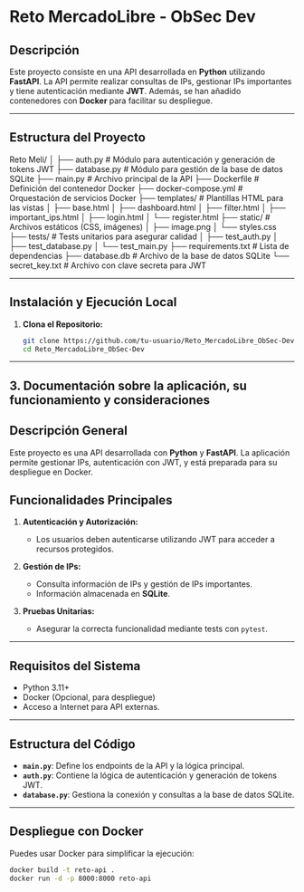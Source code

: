 # Reto MercadoLibre - ObSec Dev

## Descripción
Este proyecto consiste en una API desarrollada en **Python** utilizando **FastAPI**. La API permite realizar consultas de IPs, gestionar IPs importantes y tiene autenticación mediante **JWT**. Además, se han añadido contenedores con **Docker** para facilitar su despliegue.

---

## Estructura del Proyecto

Reto Meli/
│
├── auth.py              # Módulo para autenticación y generación de tokens JWT
├── database.py          # Módulo para gestión de la base de datos SQLite
├── main.py              # Archivo principal de la API
├── Dockerfile           # Definición del contenedor Docker
├── docker-compose.yml   # Orquestación de servicios Docker
├── templates/           # Plantillas HTML para las vistas
│   ├── base.html
│   ├── dashboard.html
│   ├── filter.html
│   ├── important_ips.html
│   ├── login.html
│   └── register.html
├── static/              # Archivos estáticos (CSS, imágenes)
│   ├── image.png
│   └── styles.css
├── tests/               # Tests unitarios para asegurar calidad
│   ├── test_auth.py
│   ├── test_database.py
│   └── test_main.py
├── requirements.txt     # Lista de dependencias
├── database.db          # Archivo de la base de datos SQLite
└── secret_key.txt       # Archivo con clave secreta para JWT

---

## Instalación y Ejecución Local
1. **Clona el Repositorio:**
   ```bash
   git clone https://github.com/tu-usuario/Reto_MercadoLibre_ObSec-Dev.git
   cd Reto_MercadoLibre_ObSec-Dev


---

## **3. Documentación sobre la aplicación, su funcionamiento y consideraciones**

## Descripción General
Este proyecto es una API desarrollada con **Python** y **FastAPI**. La aplicación permite gestionar IPs, autenticación con JWT, y está preparada para su despliegue en Docker.

## Funcionalidades Principales
1. **Autenticación y Autorización:**
   - Los usuarios deben autenticarse utilizando JWT para acceder a recursos protegidos.
   
2. **Gestión de IPs:**
   - Consulta información de IPs y gestión de IPs importantes.
   - Información almacenada en **SQLite**.

3. **Pruebas Unitarias:**
   - Asegurar la correcta funcionalidad mediante tests con `pytest`.

---

## Requisitos del Sistema
- Python 3.11+
- Docker (Opcional, para despliegue)
- Acceso a Internet para API externas.

---

## Estructura del Código
- **`main.py`**: Define los endpoints de la API y la lógica principal.
- **`auth.py`**: Contiene la lógica de autenticación y generación de tokens JWT.
- **`database.py`**: Gestiona la conexión y consultas a la base de datos SQLite.

---

## Despliegue con Docker
Puedes usar Docker para simplificar la ejecución:
```bash
docker build -t reto-api .
docker run -d -p 8000:8000 reto-api